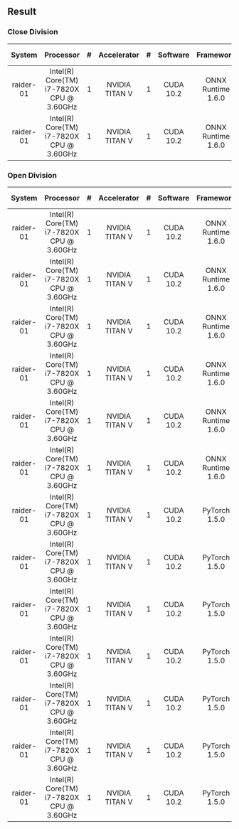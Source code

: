 ## Result

### Close Division

|   System | Processor | # | Accelerator | # | Software | Framework | Model | Task | SingleStream (queries/s) | Offline (samples/s) |
|:--------:|:--------:|:--------:|:--------:|:--------:|:--------:|:--------:|:--------:| :--------:| :--------:| :--------:|
| raider-01| Intel(R) Core(TM) i7-7820X CPU @ 3.60GHz | 1 | NVIDIA TITAN V | 1 | CUDA 10.2 | ONNX Runtime 1.6.0 | ResNet50-v1.5 | Image Classification | 130  | 345 |
| raider-01| Intel(R) Core(TM) i7-7820X CPU @ 3.60GHz | 1 | NVIDIA TITAN V | 1 | CUDA 10.2 | ONNX Runtime 1.6.0 | MobileNet-v1 | Image Classification | 187  | 423 |

### Open Division
| System | Processor | # | Accelerator | # | Software | Framework | Model | Task | SingleStream (queries/s) | Offline (samples/s) |
|:--------:|:--------:|:--------:|:--------:|:--------:|:--------:|:--------:|:--------:| :--------:| :--------:| :--------:|
| raider-01| Intel(R) Core(TM) i7-7820X CPU @ 3.60GHz | 1 | NVIDIA TITAN V | 1 | CUDA 10.2 | ONNX Runtime 1.6.0 | TorchVision_Alexnet | Image Classification | 193  | 472 |
| raider-01| Intel(R) Core(TM) i7-7820X CPU @ 3.60GHz | 1 | NVIDIA TITAN V | 1 | CUDA 10.2 | ONNX Runtime 1.6.0 | TorchVision_ResNet18 | Image Classification | 172 | 434 |
| raider-01| Intel(R) Core(TM) i7-7820X CPU @ 3.60GHz | 1 | NVIDIA TITAN V | 1 | CUDA 10.2 | ONNX Runtime 1.6.0 | TorchVision_ResNet34 | Image Classification | 147 | 396 |
| raider-01| Intel(R) Core(TM) i7-7820X CPU @ 3.60GHz | 1 | NVIDIA TITAN V | 1 | CUDA 10.2 | ONNX Runtime 1.6.0 | TorchVision_ResNet50 | Image Classification | 131 | 332 |
| raider-01| Intel(R) Core(TM) i7-7820X CPU @ 3.60GHz | 1 | NVIDIA TITAN V | 1 | CUDA 10.2 | ONNX Runtime 1.6.0 | TorchVision_ResNet101 | Image Classification | 95 | 268 |
| raider-01| Intel(R) Core(TM) i7-7820X CPU @ 3.60GHz | 1 | NVIDIA TITAN V | 1 | CUDA 10.2 | ONNX Runtime 1.6.0 | TorchVision_ResNet152 | Image Classification | 75 | 222 |
| raider-01| Intel(R) Core(TM) i7-7820X CPU @ 3.60GHz | 1 | NVIDIA TITAN V | 1 | CUDA 10.2 | PyTorch 1.5.0 | TorchVision_Alexnet | Image Classification | 148 | 474 |
| raider-01| Intel(R) Core(TM) i7-7820X CPU @ 3.60GHz | 1 | NVIDIA TITAN V | 1 | CUDA 10.2 | PyTorch 1.5.0 | TorchVision_VGG_11 | Image Classification | 132 | 368 |
| raider-01| Intel(R) Core(TM) i7-7820X CPU @ 3.60GHz | 1 | NVIDIA TITAN V | 1 | CUDA 10.2 | PyTorch 1.5.0 | TorchVision_ResNet_18 | Image Classification | 98 | 437 |
| raider-01| Intel(R) Core(TM) i7-7820X CPU @ 3.60GHz | 1 | NVIDIA TITAN V | 1 | CUDA 10.2 | PyTorch 1.5.0 | TorchVision_ResNet_34 | Image Classification | 76 | 402 |
| raider-01| Intel(R) Core(TM) i7-7820X CPU @ 3.60GHz | 1 | NVIDIA TITAN V | 1 | CUDA 10.2 | PyTorch 1.5.0 | TorchVision_ResNet50 | Image Classification | 62 | 346 |
| raider-01| Intel(R) Core(TM) i7-7820X CPU @ 3.60GHz | 1 | NVIDIA TITAN V | 1 | CUDA 10.2 | PyTorch 1.5.0 | TorchVision_ResNet101 | Image Classification | 45 | 284 |
| raider-01| Intel(R) Core(TM) i7-7820X CPU @ 3.60GHz | 1 | NVIDIA TITAN V | 1 | CUDA 10.2 | PyTorch 1.5.0 | TorchVision_ResNet101 | Image Classification | 34 | 227 |
